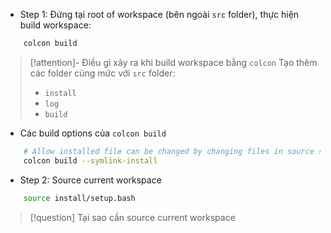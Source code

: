 - Step 1: Đứng tại root of workspace (bên ngoài `src` folder), thực hiện build workspace:
```bash
	colcon build
```

> [!attention]- Điều gì xảy ra khi build workspace bằng `colcon`
> Tạo thêm các folder cùng mức với `src` folder:
> - `install`
> - `log`
> - `build`

- Các build options của `colcon build`
```bash
	# Allow installed file can be changed by changing files in source space
	colcon build --symlink-install
```

- Step 2: Source current workspace

```bash
	source install/setup.bash
```

> [!question] Tại sao cần source current workspace

